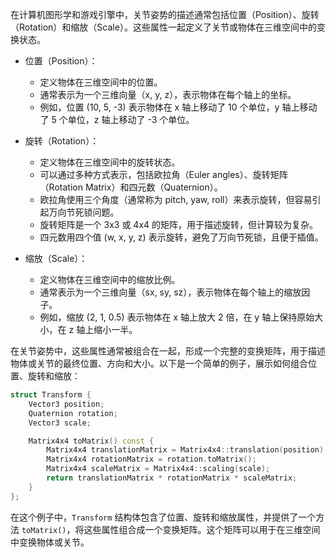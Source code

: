 在计算机图形学和游戏引擎中，关节姿势的描述通常包括位置（Position）、旋转（Rotation）和缩放（Scale）。这些属性一起定义了关节或物体在三维空间中的变换状态。

- 位置（Position）：
  - 定义物体在三维空间中的位置。
  - 通常表示为一个三维向量（x, y, z），表示物体在每个轴上的坐标。
  - 例如，位置 (10, 5, -3) 表示物体在 x 轴上移动了 10 个单位，y 轴上移动了 5 个单位，z 轴上移动了 -3 个单位。

- 旋转（Rotation）：
  - 定义物体在三维空间中的旋转状态。
  - 可以通过多种方式表示，包括欧拉角（Euler angles）、旋转矩阵（Rotation Matrix）和四元数（Quaternion）。
  - 欧拉角使用三个角度（通常称为 pitch, yaw, roll）来表示旋转，但容易引起万向节死锁问题。
  - 旋转矩阵是一个 3x3 或 4x4 的矩阵，用于描述旋转，但计算较为复杂。
  - 四元数用四个值 (w, x, y, z) 表示旋转，避免了万向节死锁，且便于插值。

- 缩放（Scale）：
  - 定义物体在三维空间中的缩放比例。
  - 通常表示为一个三维向量（sx, sy, sz），表示物体在每个轴上的缩放因子。
  - 例如，缩放 (2, 1, 0.5) 表示物体在 x 轴上放大 2 倍，在 y 轴上保持原始大小，在 z 轴上缩小一半。

在关节姿势中，这些属性通常被组合在一起，形成一个完整的变换矩阵，用于描述物体或关节的最终位置、方向和大小。以下是一个简单的例子，展示如何组合位置、旋转和缩放：

```cpp
struct Transform {
    Vector3 position;
    Quaternion rotation;
    Vector3 scale;

    Matrix4x4 toMatrix() const {
        Matrix4x4 translationMatrix = Matrix4x4::translation(position);
        Matrix4x4 rotationMatrix = rotation.toMatrix();
        Matrix4x4 scaleMatrix = Matrix4x4::scaling(scale);
        return translationMatrix * rotationMatrix * scaleMatrix;
    }
};
```

在这个例子中，`Transform` 结构体包含了位置、旋转和缩放属性，并提供了一个方法 `toMatrix()`，将这些属性组合成一个变换矩阵。这个矩阵可以用于在三维空间中变换物体或关节。